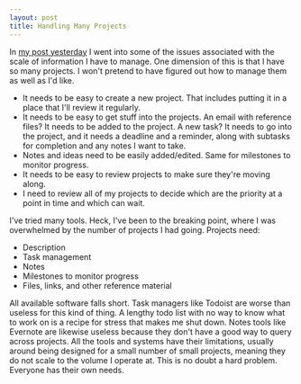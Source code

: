 ```yaml
---
layout: post
title: Handling Many Projects
---
```

In [my post yesterday](https://bachmeil.github.io/the-blog/2022/09/07/scaling.html) I went into some of the issues associated with the scale of information I have to manage. One dimension of this is that I have so many projects. I won't pretend to have figured out how to manage them as well as I'd like.

- It needs to be easy to create a new project. That includes putting it in a place that I'll review it regularly.
- It needs to be easy to get stuff into the projects. An email with reference files? It needs to be added to the project. A new task? It needs to go into the project, and it needs a deadline and a reminder, along with subtasks for completion and any notes I want to take.
- Notes and ideas need to be easily added/edited. Same for milestones to monitor progress.
- It needs to be easy to review projects to make sure they're moving along.
- I need to review all of my projects to decide which are the priority at a point in time and which can wait.

I've tried many tools. Heck, I've been to the breaking point, where I was overwhelmed by the number of projects I had going. Projects need:

- Description
- Task management
- Notes
- Milestones to monitor progress
- Files, links, and other reference material

All available software falls short. Task managers like Todoist are worse than useless for this kind of thing. A lengthy todo list with no way to know what to work on is a recipe for stress that makes me shut down. Notes tools like Evernote are likewise useless because they don't have a good way to query across projects. All the tools and systems have their limitations, usually around being designed for a small number of small projects, meaning they do not scale to the volume I operate at. This is no doubt a hard problem. Everyone has their own needs.